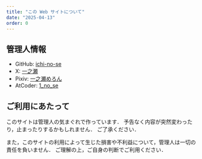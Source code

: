```yaml
---
title: "この Web サイトについて"
date: "2025-04-13"
order: 0
---
```


## 管理人情報

- GitHub: [ichi-no-se](https://github.com/ichi-no-se)
- X: [一之瀬](https://x.com/1_no_se)
- Pixiv: [一之瀬めろん](https://www.pixiv.net/users/73996425)
- AtCoder: [1_no_se](https://atcoder.jp/users/1_no_se)

## ご利用にあたって

このサイトは管理人の気まぐれで作っています．
予告なく内容が突然変わったり，止まったりするかもしれません．
ご了承ください．

また，このサイトの利用によって生じた損害や不利益について，管理人は一切の責任を負いません．
ご理解の上，ご自身の判断でご利用ください．
